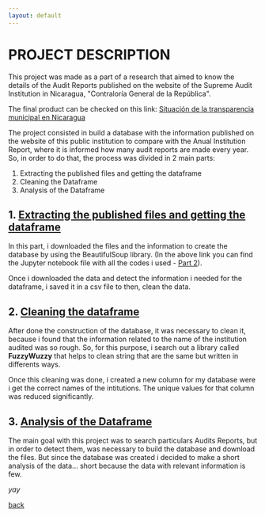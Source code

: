 ```yaml
---
layout: default
---
```


# PROJECT DESCRIPTION

This project was made as a part of a research that aimed to know the details of the Audit Reports published on the website of the Supreme Audit Institution in Nicaragua, "Contraloría General de la República".

The final product can be checked on this link: [Situación de la transparencia municipal en Nicaragua](https://urnasabiertas.com/wp-content/uploads/2022/09/UA_Situacion-de-la-Transparencia-Municipal.pdf)

The project consisted in build a database with the information published on the website of this public institution to compare with the Anual Institution Report, where it is informed how many audit reports are made every year. So, in order to do that, the process was divided in 2 main parts:

1.  Extracting the published files and getting the dataframe
2.  Cleaning the Dataframe
3.  Analysis of the Dataframe

## 1. [Extracting the published files and getting the dataframe](https://github.com/lilqasr/Projects/blob/c29e4352995d38e9987fc7ce17b90d74be68bc74/Projects_list/Python/Building%20dataset%20from%20website/1%20-%20Extract%20Files%20and%20Get%20Dataframe.ipynb)

In this part, i downloaded the files and the information to create the database by using the BeautifulSoup library. (In the above link you can find the Jupyter notebook file with all the codes i used - [Part 2](https://github.com/lilqasr/Projects/blob/c29e4352995d38e9987fc7ce17b90d74be68bc74/Projects_list/Python/Building%20dataset%20from%20website/2%20-%20Create%20DataSet%20from%20PDF%20Files-part2.ipynb)).

Once i downloaded the data and detect the information i needed for the dataframe, i saved it in a csv file to then, clean the data.

## 2. [Cleaning the dataframe](https://github.com/lilqasr/Projects/blob/main/Projects_list/Python/Building%20dataset%20from%20website/3%20-%20Clean%20dataset.ipynb)

After done the construction of the database, it was necessary to clean it, because i found that the information related to the name of the institution audited was so rough. So, for this purpose, i search out a library called **FuzzyWuzzy** that helps to clean string that are the same but written in differents ways.

Once this cleaning was done, i created a new column for my database were i get the correct names of the intitutions. The unique values for that column was reduced significantly.

## 3. [Analysis of the Dataframe](https://github.com/lilqasr/Projects/blob/main/Projects_list/Python/Building%20dataset%20from%20website/4-%20Built_Dataset_Analysis.ipynb)

The main goal with this project was to search particulars Audits Reports, but in order to detect them, was necessary to build the database and download the files. But since the database was created i decided to make a short analysis of the data... short because the data with relevant information is few.

_yay_

[back](./)
